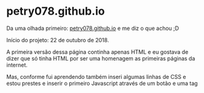 # petry078.github.io
Da uma olhada primeiro: [petry078.github.io](https://petry078.github.io) e me diz o que achou ;D

Início do projeto: 22 de outubro de 2018.

A primeira versão dessa página continha apenas HTML e eu gostava de dizer que só tinha HTML por ser uma homenagem as primeiras páginas da internet.

Mas, conforme fui aprendendo também inseri algumas linhas de CSS e estou prestes e inserir o primeiro Javascript através de um botão e uma tag <script>. 
  
Mande-me uma mensagem de apoio para que eu não desanime nos estudos por email: petry078@gmail.com ou informações sigilosas e sugestões de pautas anonimamente por este: perrysec@protonmail.com
  
Obrigado :D
